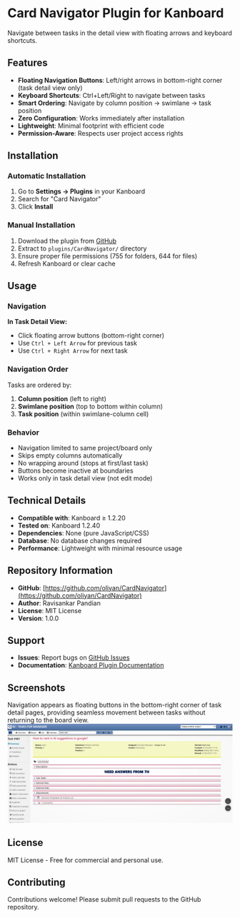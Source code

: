 # Card Navigator Plugin for Kanboard

Navigate between tasks in the detail view with floating arrows and keyboard shortcuts.

## Features

- **Floating Navigation Buttons**: Left/right arrows in bottom-right corner (task detail view only)
- **Keyboard Shortcuts**: Ctrl+Left/Right to navigate between tasks  
- **Smart Ordering**: Navigate by column position → swimlane → task position
- **Zero Configuration**: Works immediately after installation
- **Lightweight**: Minimal footprint with efficient code
- **Permission-Aware**: Respects user project access rights

## Installation

### Automatic Installation
1. Go to **Settings → Plugins** in your Kanboard
2. Search for "Card Navigator" 
3. Click **Install**

### Manual Installation
1. Download the plugin from [GitHub](https://github.com/oliyan/CardNavigator)
2. Extract to `plugins/CardNavigator/` directory
3. Ensure proper file permissions (755 for folders, 644 for files)
4. Refresh Kanboard or clear cache

## Usage

### Navigation
**In Task Detail View:**
- Click floating arrow buttons (bottom-right corner)
- Use `Ctrl + Left Arrow` for previous task
- Use `Ctrl + Right Arrow` for next task

### Navigation Order
Tasks are ordered by:
1. **Column position** (left to right)
2. **Swimlane position** (top to bottom within column) 
3. **Task position** (within swimlane-column cell)

### Behavior
- Navigation limited to same project/board only
- Skips empty columns automatically  
- No wrapping around (stops at first/last task)
- Buttons become inactive at boundaries
- Works only in task detail view (not edit mode)

## Technical Details

- **Compatible with**: Kanboard ≥ 1.2.20
- **Tested on**: Kanboard 1.2.40
- **Dependencies**: None (pure JavaScript/CSS)
- **Database**: No database changes required
- **Performance**: Lightweight with minimal resource usage

## Repository Information

- **GitHub**: [https://github.com/oliyan/CardNavigator](https://github.com/oliyan/CardNavigator)
- **Author**: Ravisankar Pandian
- **License**: MIT License
- **Version**: 1.0.0

## Support

- **Issues**: Report bugs on [GitHub Issues](https://github.com/oliyan/CardNavigator/issues)
- **Documentation**: [Kanboard Plugin Documentation](https://docs.kanboard.org/v1/plugins/)

## Screenshots

Navigation appears as floating buttons in the bottom-right corner of task detail pages, providing seamless movement between tasks without returning to the board view.
![alt text](image.png)

## License

MIT License - Free for commercial and personal use.

## Contributing

Contributions welcome! Please submit pull requests to the GitHub repository.